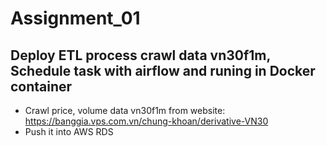 # Assignment_01
## Deploy ETL process crawl data vn30f1m, Schedule task with airflow and runing in Docker container 
- Crawl price, volume data vn30f1m from website: https://banggia.vps.com.vn/chung-khoan/derivative-VN30
- Push it into AWS RDS
